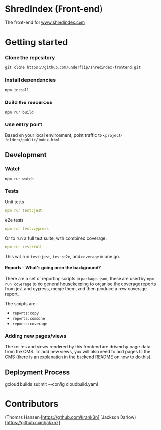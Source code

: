 # ShredIndex (Front-end)
The front-end for www.shredindex.com

# Getting started

### Clone the repository

```
git clone https://github.com/underflip/shredindex-frontend.git
```

### Install dependencies

```
npm install
```

### Build the resources

```
npm run build
```

### Use entry point

Based on your local environment, point traffic to `<project-folder>/public/index.html`

## Development

### Watch

```
npm run watch
```

### Tests

Unit tests

```yaml
npm run test:jest
```

e2e tests

```yaml
npm run test:cypress
```

Or to run a full test suite, with combined coverage:

```yaml
npm run test:full
```

This will run `test:jest`, `test:e2e`, and `coverage` in one go.

#### Reports - What's going on in the background?

There are a set of reporting scripts in `package.json`, these are used by `npm run coverage` to do general housekeeping to organise the coverage reports from jest and cypress, merge them, and then produce a new coverage report.

The scripts are:

- `reports:copy`
- `reports:combine`
- `reports:coverage`

### Adding new pages/views

The routes and views rendered by this frontend are driven by page-data from the CMS. To add new views, you will also need to add pages to the CMS (there is an explanation in the backend README on how to do this).

## Deployment Process

gcloud builds submit --config cloudbuild.yaml

# Contributors

(Thomas Hansen)[https://github.com/krank3n]
(Jackson Darlow)[https://github.com/jakxnz]
